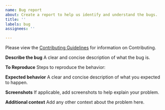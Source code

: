 ```yaml
---
name: Bug report
about: Create a report to help us identify and understand the bugs.
title: ''
labels: bug
assignees: ''

---
```


Please view the [Contributing Guidelines](https://github.com/Bluejee/MNEST/blob/main/CONTRIBUTING.md) for information on Contributing.

**Describe the bug**
A clear and concise description of what the bug is.

**To Reproduce**
Steps to reproduce the behavior:

**Expected behavior**
A clear and concise description of what you expected to happen.

**Screenshots**
If applicable, add screenshots to help explain your problem.

**Additional context**
Add any other context about the problem here.
